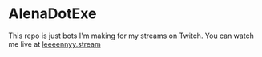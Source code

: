 # AlenaDotExe
This repo is just bots I'm making for my streams on Twitch. You can watch me live at [leeeennyy.stream](http://leeeennyy.stream)
